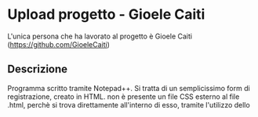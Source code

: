 # Upload progetto - Gioele Caiti 
L'unica persona che ha lavorato al progetto è Gioele Caiti (https://github.com/GioeleCaiti)

## Descrizione
Programma scritto tramite Notepad++. Si tratta di un semplicissimo form di registrazione, creato in HTML. non è presente un file CSS esterno al file .html, perchè si trova direttamente all'interno di esso, tramite l'utilizzo dello <style>. 
  
  
